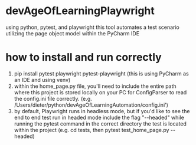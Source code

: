 # devAgeOfLearningPlaywright
using python, pytest, and playwright this tool automates a test scenario utilizing the page object model within the PyCharm IDE

# how to install and run correctly
1. pip install pytest playwright pytest-playwright (this is using PyCharm as an IDE and using venv)
2. within the home_page.py file, you'll need to include the entire path where this project is stored locally on your PC for ConfigParser to read the config.ini file correctly. (e.g. /Users/dieter/python/devAgeOfLearningAutomation/config.ini')
3. by default, Playwright runs in headless mode, but if you'd like to see the end to end test run in headed mode include the flag "--headed" while running the pytest command in the correct directory the test is located within the project (e.g. cd tests, then pytest test_home_page.py --headed)

